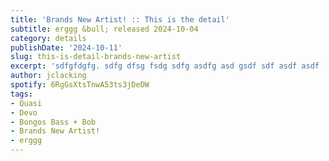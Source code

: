 ```yaml
---
title: 'Brands New Artist! :: This is the detail'
subtitle: erggg &bull; released 2024-10-04
category: details
publishDate: '2024-10-11'
slug: this-is-detail-brands-new-artist
excerpt: 'sdfgfdgfg. sdfg dfsg fsdg sdfg asdfg asd gsdf sdf asdf asdf '
author: jclacking
spotify: 6RgGsXtsTnwA53ts3jDeDW
tags:
- Quasi
- Devo
- Bongos Bass + Bob
- Brands New Artist!
- erggg
---
```


